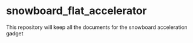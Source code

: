 # snowboard_flat_accelerator
This repository will keep all the documents for the snowboard acceleration gadget 
